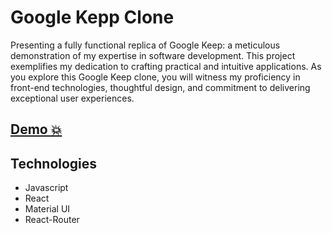 
# Google Kepp Clone
Presenting a fully functional replica of Google Keep: a meticulous demonstration of my expertise in software development. This project exemplifies my dedication to crafting practical and intuitive applications. As you explore this Google Keep clone, you will witness my proficiency in front-end technologies, thoughtful design, and commitment to delivering exceptional user experiences.
## [Demo 💥](https://gkeepclone1.netlify.app/)

## Technologies

- Javascript
- React
- Material UI
- React-Router

